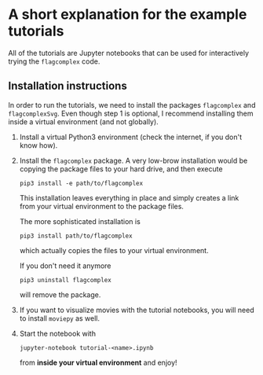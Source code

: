# A short explanation for the example tutorials

All of the tutorials are Jupyter notebooks that can be used for interactively trying
the `flagcomplex` code.

## Installation instructions

In order to run the tutorials, we need to install the packages `flagcomplex` and `flagcomplexSvg`.
Even though step 1 is optional, I recommend installing them inside a virtual environment (and not globally).

1. Install a virtual Python3 environment (check the internet, if you don't know how).
2. Install the `flagcomplex` package. A very low-brow installation would be copying the
    package files to your hard drive, and then execute
    ```
   pip3 install -e path/to/flagcomplex
    ```
   This installation leaves everything in place and simply creates a link from your virtual environment
   to the package files.
   
   The more sophisticated installation is
   ```
   pip3 install path/to/flagcomplex
    ```
   which actually copies the files to your virtual environment.
   
   If you don't need it anymore
   ```
   pip3 uninstall flagcomplex
   ```
   will remove the package.
3. If you want to visualize movies with the tutorial notebooks, you will
   need to install `moviepy` as well.
4. Start the notebook with
   ```
   jupyter-notebook tutorial-<name>.ipynb
   ```
   from **inside your virtual environment** and enjoy!
   